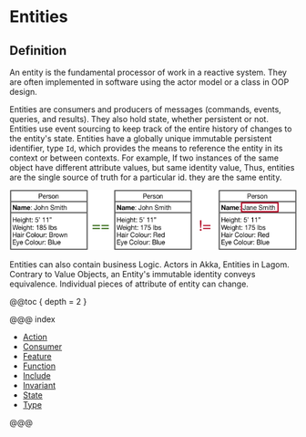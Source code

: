# Entities

## Definition 
An entity is the fundamental processor of work in a reactive system. They are
often implemented in software using the actor model or a class in OOP design.  

Entities are consumers and producers of messages (commands, events, queries, 
and results). They also hold state, whether persistent or not. Entities use 
event sourcing to keep track of the entire history of changes to the entity's
state.  Entities have a globally unique immutable persistent identifier, 
type `Id`, which provides the means to reference the entity in its context or
between contexts.  For example, If two instances of the same object have different attribute values, but same identity value, 
Thus, entities are the single source of truth for a particular id. 
they are the same entity.

![Entities](images/entities.png "Entities")

Entities can also contain business Logic. Actors in Akka, Entities in Lagom. 
Contrary to Value Objects, an Entity's immutable identity conveys equivalence.
Individual pieces of attribute of entity can change.

@@toc { depth = 2 }

@@@ index

* [Action](entity/actions.md)
* [Consumer](entity/consumers.md)
* [Feature](entity/features.md)
* [Function](entity/functions.md)
* [Include](../../includes.md)
* [Invariant](entity/invariants.md)
* [State](entity/state.md)
* [Type](../../types.md)

@@@
